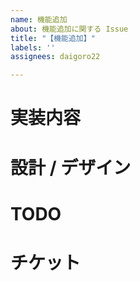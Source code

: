 ```yaml
---
name: 機能追加
about: 機能追加に関する Issue
title: "【機能追加】"
labels: ''
assignees: daigoro22

---
```


# 実装内容

# 設計 / デザイン

# TODO

# チケット
